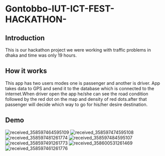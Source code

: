 # Gontobbo-IUT-ICT-FEST-HACKATHON-
## Introduction
This is our hackathon project we were working with traffic problems in dhaka and time was only 19 hours.

## How it works

This app has two users modes one is passenger and another is driver. App takes data to GPS and send it to the database which is connected to the internet.When driver open the app he/she can see the road condition followed by the red dot on the map and density of red dots.after that passenger will decide which way to go for his/her desire destination.
## Demo

![received_358597464595109](https://user-images.githubusercontent.com/19147835/34781191-60647096-f64f-11e7-8dc5-334bf816e373.png)
![received_358597474595108](https://user-images.githubusercontent.com/19147835/34781194-61e637d8-f64f-11e7-8988-099fe4632c9e.png)
![received_358597481261774](https://user-images.githubusercontent.com/19147835/34781198-6319b72e-f64f-11e7-9c3e-99a4b78f6357.png)
![received_358597484595107](https://user-images.githubusercontent.com/19147835/34781199-63642b38-f64f-11e7-8693-0cbe97d46fef.png)
![received_358597491261773](https://user-images.githubusercontent.com/19147835/34781202-63b3bfe0-f64f-11e7-9a6b-60c50fd5a464.png)
![received_358600531261469](https://user-images.githubusercontent.com/19147835/34781203-640d7008-f64f-11e7-84cb-ffc34b6b12c0.png)
![received_358597461261776](https://user-images.githubusercontent.com/19147835/34781204-649c46b6-f64f-11e7-9233-0cc591bf2361.png)
